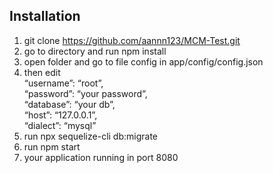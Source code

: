 <h2 class="code-line" data-line-start=0 data-line-end=1 ><a id="Installation_0"></a>Installation</h2>
<ol>
<li class="has-line-data" data-line-start="1" data-line-end="2">git clone <a href="https://github.com/aannn123/MCM-Test.git">https://github.com/aannn123/MCM-Test.git</a></li>
<li class="has-line-data" data-line-start="2" data-line-end="3">go to directory and run npm install</li>
<li class="has-line-data" data-line-start="3" data-line-end="4">open folder and go to file config in app/config/config.json</li>
<li class="has-line-data" data-line-start="4" data-line-end="10">then edit<br>
“username”: “root”,<br>
“password”: “your password”,<br>
“database”: “your db”,<br>
“host”: “127.0.0.1”,<br>
“dialect”: “mysql”</li>
<li class="has-line-data" data-line-start="10" data-line-end="11">run npx sequelize-cli db:migrate</li>
<li class="has-line-data" data-line-start="11" data-line-end="11">run npm start</li>
<li class="has-line-data" data-line-start="12" data-line-end="12">your application running in port 8080</li>
</ol>
